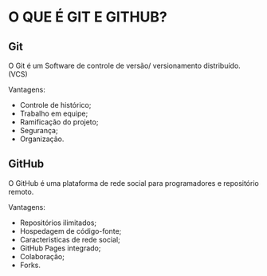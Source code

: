 # O QUE É GIT E GITHUB?

## Git 

O Git é um Software de controle de versão/ versionamento distribuído. (VCS)

Vantagens:
- Controle de histórico;
- Trabalho em equipe;
- Ramificação do projeto;
- Segurança;
- Organização.

## GitHub

O GitHub é uma plataforma de rede social para programadores e repositório remoto.

Vantagens:
- Repositórios ilimitados;
- Hospedagem de código-fonte;
- Caracteristicas de rede social;
- GitHub Pages integrado;
- Colaboração;
- Forks.